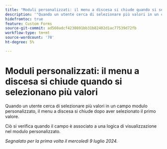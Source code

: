 ```yaml
---
title: "Moduli personalizzati: il menu a discesa si chiude quando si selezionano più valori"
description: '"Quando un utente cerca di selezionare più valori in un campo modulo personalizzato, il menu a discesa si chiude dopo aver selezionato il primo valore. ”'
hidefromtoc: true
feature: Custom Forms
source-git-commit: ad560adcf4230891bb31b82402d1ac77539d72fb
workflow-type: tm+mt
source-wordcount: '78'
ht-degree: 5%

---
```



# Moduli personalizzati: il menu a discesa si chiude quando si selezionano più valori

Quando un utente cerca di selezionare più valori in un campo modulo personalizzato, il menu a discesa si chiude dopo aver selezionato il primo valore.

Ciò si verifica quando il campo è associato a una logica di visualizzazione nel modulo personalizzato.

_Segnalato per la prima volta il mercoledì 9 luglio 2024._
